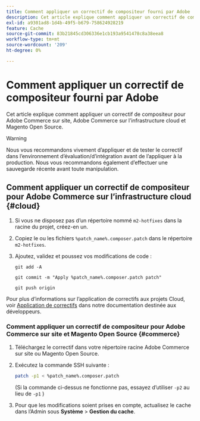 ```yaml
---
title: Comment appliquer un correctif de compositeur fourni par Adobe
description: Cet article explique comment appliquer un correctif de compositeur pour Adobe Commerce sur site, Adobe Commerce sur l’infrastructure cloud et Magento Open Source.
exl-id: a9301ad8-1d4b-49f5-b679-758624928219
feature: Cache
source-git-commit: 83b21845cd306336e1cb193a9541478c8a38eea8
workflow-type: tm+mt
source-wordcount: '209'
ht-degree: 0%

---
```


# Comment appliquer un correctif de compositeur fourni par Adobe

Cet article explique comment appliquer un correctif de compositeur pour Adobe Commerce sur site, Adobe Commerce sur l’infrastructure cloud et Magento Open Source.

>[!WARNING]
>
>Nous vous recommandons vivement d’appliquer et de tester le correctif dans l’environnement d’évaluation/d’intégration avant de l’appliquer à la production. Nous vous recommandons également d’effectuer une sauvegarde récente avant toute manipulation.

## Comment appliquer un correctif de compositeur pour Adobe Commerce sur l’infrastructure cloud {#cloud}

1. Si vous ne disposez pas d’un répertoire nommé `m2-hotfixes` dans la racine du projet, créez-en un.
1. Copiez le ou les fichiers `%patch_name%.composer.patch` dans le répertoire `m2-hotfixes`.
1. Ajoutez, validez et poussez vos modifications de code :

   ```git
   git add -A
   ```

   ```git
   git commit -m "Apply %patch_name%.composer.patch patch"
   ```

   ```git
   git push origin
   ```

Pour plus d’informations sur l’application de correctifs aux projets Cloud, voir [Application de correctifs](https://devdocs.magento.com/cloud/project/project-patch.html) dans notre documentation destinée aux développeurs.

### Comment appliquer un correctif de compositeur pour Adobe Commerce sur site et Magento Open Source {#commerce}

1. Téléchargez le correctif dans votre répertoire racine Adobe Commerce sur site ou Magento Open Source.
1. Exécutez la commande SSH suivante :

   ```bash
   patch -p1 < %patch_name%.composer.patch
   ```

   (Si la commande ci-dessus ne fonctionne pas, essayez d’utiliser `-p2` au lieu de `-p1` )

1. Pour que les modifications soient prises en compte, actualisez le cache dans l’Admin sous **Système** > **Gestion du cache**.
